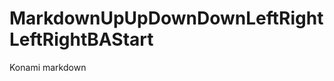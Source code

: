 MarkdownUpUpDownDownLeftRightLeftRightBAStart
=============================================

Konami markdown
